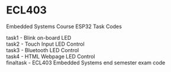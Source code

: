 # ECL403
Embedded Systems Course ESP32 Task Codes

task1 - Blink on-board LED<br>
task2 - Touch Input LED Control<br>
task3 - Bluetooth LED Control<br>
task4 - HTML Webpage LED Control<br>
finaltask - ECL403 Embedded Systems end semester exam code
